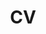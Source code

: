 ---
layout: redirect
permalink: /cv/
title: CV
order: 4
description: 
nav: true
redirect: https://www.jacobbradt.com/assets/pdf/cv/bradt_cv.pdf
---